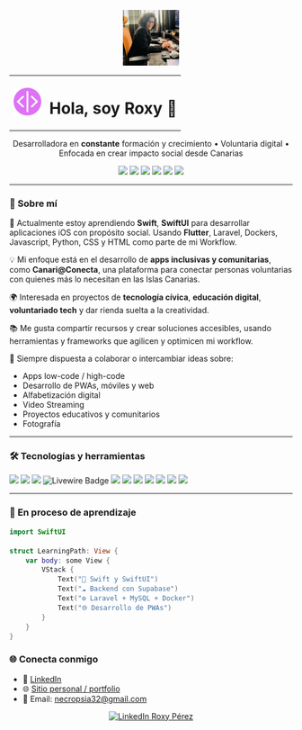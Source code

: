 <p align="center">
  <img src="profile2.png" alt="Banner Roxy Pérez" width="20%"  />
</p>

<div align="center">
<table>
  <tr>
    <td><img src="99-128.webp" alt="Logo" width="50" /></td>
    <td><h1>Hola, soy Roxy 👋</h1></td>
  </tr>
</table>
</div>

<p align="center">Desarrolladora en <b>constante</b> formación y crecimiento • Voluntaria digital • Enfocada en crear impacto social desde Canarias</p>

<p align="center">
  <img src="https://img.shields.io/badge/SwiftUI-learning-orange?logo=swift" />
  <img src="https://img.shields.io/badge/Flutter-development-02569B?logo=flutter"/>
  <img src="https://img.shields.io/badge/Laravel-PHP-red?logo=laravel" />
  <img src="https://img.shields.io/badge/Docker-containers-2496ED?logo=docker" />
  <img src="https://img.shields.io/badge/MySQL-DB-blue?logo=mysql" />
  <img src="https://img.shields.io/badge/Oracle-SQL-red?logo=oracle" />
</p>

---

### 🚀 Sobre mí

🌱 Actualmente estoy aprendiendo **Swift**, **SwiftUI** para desarrollar aplicaciones iOS con propósito social. Usando **Flutter**, Laravel, Dockers, Javascript, Python, CSS y HTML como parte de mi Workflow.

💡 Mi enfoque está en el desarrollo de **apps inclusivas y comunitarias**, como **Canari@Conecta**, una plataforma para conectar personas voluntarias con quienes más lo necesitan en las Islas Canarias. 

🌍 Interesada en proyectos de **tecnología cívica**, **educación digital**, **voluntariado tech** y dar rienda suelta a la creatividad.

📚 Me gusta compartir recursos y crear soluciones accesibles, usando herramientas y frameworks que agilicen y optimicen mi workflow.

💬 Siempre dispuesta a colaborar o intercambiar ideas sobre:
- Apps low-code / high-code
- Desarrollo de PWAs, móviles y web
- Alfabetización digital
- Video Streaming
- Proyectos educativos y comunitarios
- Fotografía

---

### 🛠️ Tecnologías y herramientas

<p>
  <img src="https://img.shields.io/badge/JavaScript-F7DF1E?logo=javascript&logoColor=000" />
  <img src="https://img.shields.io/badge/Swift-FA7343?logo=swift&logoColor=white" />
  <img src="https://img.shields.io/badge/PHP-777BB4?logo=php&logoColor=white" />
  <img src="https://img.shields.io/badge/Livewire-4E1D95?logo=laravel&logoColor=white" alt="Livewire Badge" />
  <img src="https://img.shields.io/badge/Laravel-FF2D20?logo=laravel&logoColor=white" />
  <img src="https://img.shields.io/badge/Docker-2496ED?logo=docker&logoColor=white" />
  <img src="https://img.shields.io/badge/MySQL-005C84?logo=mysql&logoColor=white" />
  <img src="https://img.shields.io/badge/Oracle-F80000?logo=oracle&logoColor=white" />
  <img src="https://img.shields.io/badge/Xcode-147EFB?logo=xcode&logoColor=white" />
  <img src="https://img.shields.io/badge/Supabase-3FCF8E?logo=supabase&logoColor=white" />
  <img src="https://img.shields.io/badge/Figma-F24E1E?logo=figma&logoColor=white" />
</p>

---

### 🧠 En proceso de aprendizaje

```swift
import SwiftUI

struct LearningPath: View {
    var body: some View {
        VStack {
            Text("📱 Swift y SwiftUI")
            Text("☁️ Backend con Supabase")
            Text("⚙️ Laravel + MySQL + Docker")
            Text("🌐 Desarrollo de PWAs")
        }
    }
}
```

### 🌐 Conecta conmigo

- 🔗 [LinkedIn](https://www.linkedin.com/in/roxy-perez-polanco/)
- 🌐 [Sitio personal / portfolio](https://roxy-perez.netlify.app/)
- 💌 Email: necropsia32@gmail.com

<p align="center">
  <a href="https://www.linkedin.com/in/roxy-perez-polanco/" target="_blank">
    <img src="https://img.shields.io/badge/🔗%20Contáctame%20en%20LinkedIn-0077B5?style=for-the-badge&logo=linkedin&logoColor=white" alt="LinkedIn Roxy Pérez" />
  </a>
</p>


